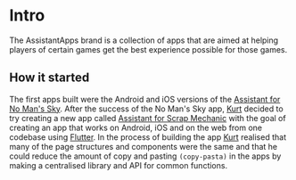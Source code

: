 # Intro

The AssistantApps brand is a collection of apps that are aimed at helping players of certain games get the best experience possible for those games. 

## How it started

The first apps built were the Android and iOS versions of the [Assistant for No Man's Sky][assistantNMS]. After the success of the No Man's Sky app, [Kurt][kurt] decided to try creating a new app called [Assistant for Scrap Mechanic][assistantSMS] with the goal of creating an app that works on Android, iOS and on the web from one codebase using [Flutter][flutter]. In the process of building the app [Kurt][kurt] realised that many of the page structures and components were the same and that he could reduce the amount of copy and pasting `(copy-pasta)` in the apps by making a centralised library and API for common functions.


<!-- Links used in the page -->
[assistantNMS]: https://nmsassistant.com?ref=assistantAppsDocs
[assistantSMS]: https://scrapassistant.com?ref=assistantAppsDocs
[flutter]: https://flutter.io
[kurt]: https://kurtlourens.com?ref=assistantAppsDocs
[kurtImg]: https://kurtlourens.com/assets/images/KurtAvatar.svg